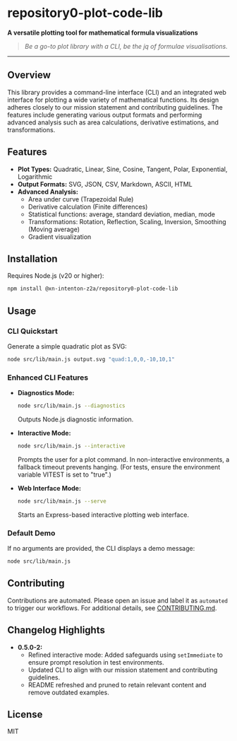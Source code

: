 # repository0-plot-code-lib

**A versatile plotting tool for mathematical formula visualizations**

> _Be a go-to plot library with a CLI, be the jq of formulae visualisations._

---

## Overview

This library provides a command-line interface (CLI) and an integrated web interface for plotting a wide variety of mathematical functions. Its design adheres closely to our mission statement and contributing guidelines. The features include generating various output formats and performing advanced analysis such as area calculations, derivative estimations, and transformations.

## Features

- **Plot Types:** Quadratic, Linear, Sine, Cosine, Tangent, Polar, Exponential, Logarithmic
- **Output Formats:** SVG, JSON, CSV, Markdown, ASCII, HTML
- **Advanced Analysis:**
  - Area under curve (Trapezoidal Rule)
  - Derivative calculation (Finite differences)
  - Statistical functions: average, standard deviation, median, mode
  - Transformations: Rotation, Reflection, Scaling, Inversion, Smoothing (Moving average)
  - Gradient visualization

## Installation

Requires Node.js (v20 or higher):

```bash
npm install @xn-intenton-z2a/repository0-plot-code-lib
```

## Usage

### CLI Quickstart

Generate a simple quadratic plot as SVG:

```bash
node src/lib/main.js output.svg "quad:1,0,0,-10,10,1"
```

### Enhanced CLI Features

- **Diagnostics Mode:**

  ```bash
  node src/lib/main.js --diagnostics
  ```
  Outputs Node.js diagnostic information.

- **Interactive Mode:**

  ```bash
  node src/lib/main.js --interactive
  ```
  Prompts the user for a plot command. In non-interactive environments, a fallback timeout prevents hanging. (For tests, ensure the environment variable VITEST is set to "true".)

- **Web Interface Mode:**

  ```bash
  node src/lib/main.js --serve
  ```
  Starts an Express-based interactive plotting web interface.

### Default Demo

If no arguments are provided, the CLI displays a demo message:

```bash
node src/lib/main.js
```

## Contributing

Contributions are automated. Please open an issue and label it as `automated` to trigger our workflows. For additional details, see [CONTRIBUTING.md](CONTRIBUTING.md).

## Changelog Highlights

- **0.5.0-2:**
  - Refined interactive mode: Added safeguards using `setImmediate` to ensure prompt resolution in test environments.
  - Updated CLI to align with our mission statement and contributing guidelines.
  - README refreshed and pruned to retain relevant content and remove outdated examples.

## License

MIT
